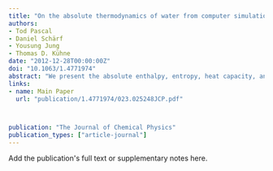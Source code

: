 ```yaml
---
title: "On the absolute thermodynamics of water from computer simulations: A comparison of first-principles molecular dynamics, reactive and empirical force fields"
authors:
- Tod Pascal
- Daniel Schärf
- Yousung Jung
- Thomas D. Kühne
date: "2012-12-28T00:00:00Z"
doi: "10.1063/1.4771974"
abstract: "We present the absolute enthalpy, entropy, heat capacity, and free energy of liquid water at ambient conditions calculated by the two-phase thermodynamic method applied to ab initio, reactive and classical molecular dynamics simulations. We find that the absolute entropy and heat capacity of liquid water from ab initio molecular dynamics (AIMD) is underestimated, but falls within the range of the flexible empirical as well as the reactive force fields. The origin of the low absolute entropy of liquid water from AIMD simulations is due to an underestimation of the translational entropy by 20% and the rotational entropy by 40% compared to the TIP3P classical water model, consistent with previous studies that reports low diffusivity and increased ordering of liquid water from AIMD simulations. Classical MD simulations with rigid water models tend to be in better agreement with experiment (in particular TIP3P yielding the best agreement), although the TIP4P-ice water model, the only empirical force field that reproduces the experimental melting temperature, has the lowest entropy, perhaps expectedly. This reiterates the limitations of existing empirical water models in simultaneously capturing the thermodynamics of solid and liquid phases. We find that the quantum corrections to heat capacity of water can be as large as 60%. Although certain water models are computed to yield good absolute free energies of water compared to experiments, they are often due to the fortuitous enthalpy-entropy cancellation, but not necessarily due to the correct descriptions of enthalpy and entropy separately."
links:
- name: Main Paper
  url: "publication/1.4771974/023.025248JCP.pdf"



publication: "The Journal of Chemical Physics"
publication_types: ["article-journal"]
---
```


Add the publication's full text or supplementary notes here.
